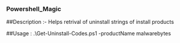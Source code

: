 ### Powershell_Magic

##Description :- Helps retrival of uninstall strings of install products

##Usage :  .\Get-Uninstall-Codes.ps1 -productName  malwarebytes
